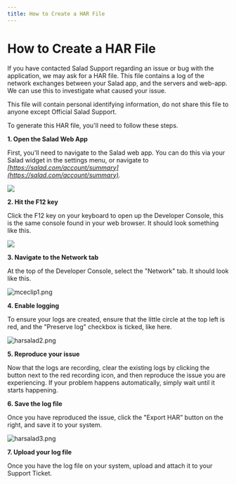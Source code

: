 ```yaml
---
title: How to Create a HAR File
---
```


# How to Create a HAR File

If you have contacted Salad Support regarding an issue or bug with the application, we may ask for a HAR file. This file
contains a log of the network exchanges between your Salad app, and the servers and web-app. We can use this to
investigate what caused your issue. 

This file will contain personal identifying information, do not share this file to anyone except Official Salad Support.

To generate this HAR file, you'll need to follow these steps.

**1. Open the Salad Web App**

First, you'll need to navigate to the Salad web app. You can do this via your Salad widget in the settings menu, or
navigate to  _[https://salad.com/account/summary](https://salad.com/account/summary)._

![](https://s3.amazonaws.com/helpscout.net/docs/assets/615b47bfca9e0011a4434693/images/63e6a0338ae59c3643e343ed/file-3rOCHyANBN.png)

**2. Hit the F12 key**

Click the F12 key on your keyboard to open up the Developer Console, this is the same console found in your web browser.
It should look something like this.

![](https://s3.amazonaws.com/helpscout.net/docs/assets/615b47bfca9e0011a4434693/images/63e6a64e8ae59c3643e343f3/file-3s9U6XDm5G.png)

**3. Navigate to the Network tab**

At the top of the Developer Console, select the "Network" tab. It should look like this.

![mceclip1.png](https://s3.amazonaws.com/helpscout.net/docs/assets/615b47bfca9e0011a4434693/images/619e69ee9ccf62287e5f9a10/img-10573-1637771682-1124982786.png)

**4. Enable logging**

To ensure your logs are created, ensure that the little circle at the top left is red, and the "Preserve log" checkbox
is ticked, like here.

![harsalad2.png](https://s3.amazonaws.com/helpscout.net/docs/assets/615b47bfca9e0011a4434693/images/619e69eed3efbe495c3b258f/img-10573-1637771684-235366813.png)

**5. Reproduce your issue**

Now that the logs are recording, clear the existing logs by clicking the button next to the red recording icon, and then
reproduce the issue you are experiencing. If your problem happens automatically, simply wait until it starts happening.

**6. Save the log file**

Once you have reproduced the issue, click the "Export HAR" button on the right, and save it to your system. 

![harsalad3.png](https://s3.amazonaws.com/helpscout.net/docs/assets/615b47bfca9e0011a4434693/images/619e69ee9ccf62287e5f9a11/img-10573-1637771685-638923231.png)

**7. Upload your log file**

Once you have the log file on your system, upload and attach it to your Support Ticket.
